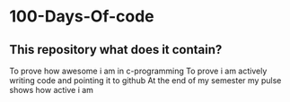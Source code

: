 # 100-Days-Of-code


## This repository what does it contain?

To prove how awesome i am in c-programming
To prove i am actively writing code and pointing it to github
At the end of my semester my pulse shows how active i am
